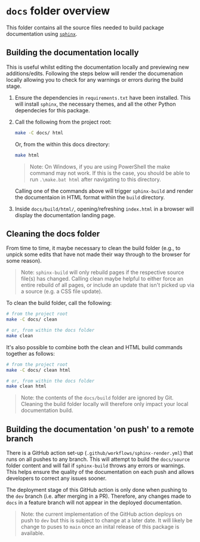 # `docs` folder overview

This folder contains all the source files needed to build package documentation
using [`sphinx`](https://www.sphinx-doc.org/en/master/).

## Building the documentation locally

This is useful whilst editing the documentation locally and previewing new
additions/edits. Following the steps below will render the documenation locally
allowing you to check for any warnings or errors during the build stage.

1. Ensure the dependencies in `requirements.txt` have been installed. This will
install `sphinx`, the necessary themes, and all the other Python dependecies
for this package.

2. Call the following from the project root:

    ```bash
    make -C docs/ html
    ```

    Or, from the within this docs directory:

    ```bash
    make html
    ```

    > Note: On Windows, if you are using PowerShell the make command may not
    work. If this is the case, you should be able to run `.\make.bat html`
    after navigating to this directory.

    Calling one of the commands above will trigger `sphinx-build` and render
    the documentaion in HTML format within the `build` directory.

3. Inside `docs/build/html/`, opening/refreshing `index.html` in a browser will
display the documentation landing page.

## Cleaning the docs folder

From time to time, it maybe necessary to clean the build folder (e.g., to
unpick some edits that have not made their way through to the browser for some
reason).

> Note: `sphinx-build` will only rebuild pages if the respective source file(s)
has changed. Calling clean maybe helpful to either force an entire rebuild of
all pages, or include an update that isn't picked up via a source (e.g. a CSS
file update).

To clean the build folder, call the following:

```bash
# from the project root
make -C docs/ clean

# or, from within the docs folder
make clean
```

It's also possible to combine both the clean and HTML build commands together
as follows:

```bash
# from the project root
make -C docs/ clean html

# or, from within the docs folder
make clean html
```

> Note: the contents of the `docs/build` folder are ignored by Git. Cleaning
the build folder locally will therefore only impact your local documentation
build.

## Building the documentation 'on push' to a remote branch

There is a GitHub action set-up (`.github/workflows/sphinx-render.yml`) that
runs on all pushes to any branch. This will attempt to build the `docs/source`
folder content and will fail if `sphinx-build` throws any errors or warnings.
This helps ensure the quality of the documentation on each push and allows
developers to correct any issues sooner.

The deployment stage of this GitHub action is only done when pushing to the
`dev` branch (i.e. after merging in a PR). Therefore, any changes made to
`docs` in a feature branch will not appear in the deployed documentation.

> Note: the current implementation of the GitHub action deploys on push to
`dev` but this is subject to change at a later date. It will likely be change
to puses to `main` once an inital release of this package is available.
